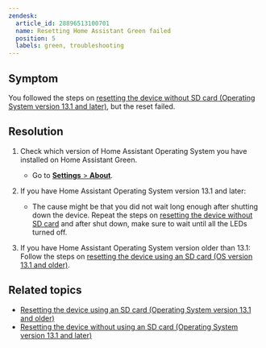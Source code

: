 ```yaml
---
zendesk:
  article_id: 28896513100701
  name: Resetting Home Assistant Green failed
  position: 5
  labels: green, troubleshooting
---
```


## Symptom

You followed the steps on [resetting the device without SD card (Operating System version 13.1 and later)](/hc/en-us/articles/25161225495837), but the reset failed.

## Resolution

1. Check which version of Home Assistant Operating System you have installed on Home Assistant Green.
   - Go to [**Settings** > **About**](https://my.home-assistant.io/redirect/info/).

2. If you have Home Assistant Operating System version 13.1 and later:

   - The cause might be that you did not wait long enough after shutting down the device. Repeat the steps on [resetting the device without SD card](/hc/en-us/articles/25161225495837) and after shut down, make sure to wait until all the LEDs turned off.
3. If you have Home Assistant Operating System version older than 13.1: Follow the steps on [resetting the device using an SD card (OS version 13.1 and older)](/hc/en-us/articles/25162566451485).

## Related topics

- [Resetting the device using an SD card (Operating System version 13.1 and older)](/hc/en-us/articles/25162566451485)
- [Resetting the device without using an SD card (Operating System version 13.1 and later)](/hc/en-us/articles/25161225495837)
